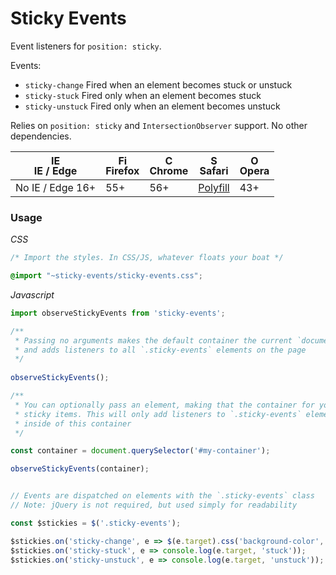 # Sticky Events

Event listeners for `position: sticky`.

Events:
- `sticky-change`  Fired when an element becomes stuck or unstuck
- `sticky-stuck`   Fired only when an element becomes stuck
- `sticky-unstuck` Fired only when an element becomes unstuck

Relies on `position: sticky` and `IntersectionObserver` support. No other dependencies.



| <img src="https://raw.githubusercontent.com/godban/browsers-support-badges/master/src/images/edge.png" alt="IE / Edge" width="16px" height="16px" /></br>IE / Edge | <img src="https://raw.githubusercontent.com/godban/browsers-support-badges/master/src/images/firefox.png" alt="Firefox" width="16px" height="16px" /></br>Firefox | <img src="https://raw.githubusercontent.com/godban/browsers-support-badges/master/src/images/chrome.png" alt="Chrome" width="16px" height="16px" /></br>Chrome | <img src="https://raw.githubusercontent.com/godban/browsers-support-badges/master/src/images/safari.png" alt="Safari" width="16px" height="16px" /></br>Safari | <img src="https://raw.githubusercontent.com/godban/browsers-support-badges/master/src/images/opera.png" alt="Opera" width="16px" height="16px" /></br>Opera |
| --------- | --------- | --------- | --------- | --------- |
| No IE / Edge 16+ | 55+ | 56+ | [Polyfill](https://github.com/w3c/IntersectionObserver/tree/master/polyfill) | 43+ |


### Usage

*CSS*
```css
/* Import the styles. In CSS/JS, whatever floats your boat */

@import "~sticky-events/sticky-events.css";
```

*Javascript*
```javascript
import observeStickyEvents from 'sticky-events';

/**
 * Passing no arguments makes the default container the current `document`
 * and adds listeners to all `.sticky-events` elements on the page
 */
 
observeStickyEvents();

/**
 * You can optionally pass an element, making that the container for your
 * sticky items. This will only add listeners to `.sticky-events` elements
 * inside of this container
 */

const container = document.querySelector('#my-container');

observeStickyEvents(container);


// Events are dispatched on elements with the `.sticky-events` class
// Note: jQuery is not required, but used simply for readability

const $stickies = $('.sticky-events');

$stickies.on('sticky-change', e => $(e.target).css('background-color', e.detail.isSticky ? 'blue' : ''));
$stickies.on('sticky-stuck', e => console.log(e.target, 'stuck'));
$stickies.on('sticky-unstuck', e => console.log(e.target, 'unstuck'));
```
